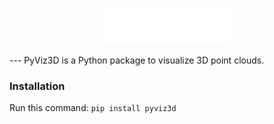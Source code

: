 <p align="center"><img width="40%" src="docs/img/pyviz3d-logo.png" /></p>
---
PyViz3D is a Python package to visualize 3D point clouds.

### Installation
Run this command:
```pip install pyviz3d```

